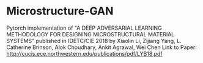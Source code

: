 # Microstructure-GAN
Pytorch implementation of "A DEEP ADVERSARIAL LEARNING METHODOLOGY FOR DESIGNING MICROSTRUCTURAL MATERIAL SYSTEMS" published in IDETC/CIE 2018 by Xiaolin Li, Zijiang Yang, L. Catherine Brinson, Alok Choudhary, Ankit Agrawal, Wei Chen
Link to Paper: http://cucis.ece.northwestern.edu/publications/pdf/LYB18.pdf
